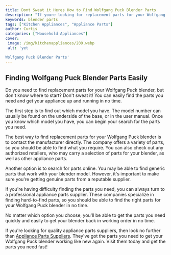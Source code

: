 ```yaml
---
title: Dont Sweat it Heres How to Find Wolfgang Puck Blender Parts
description: "If youre looking for replacement parts for your Wolfgang Puck Blender we can help Check out this post to find out how to quickly and easily locate quality replacement parts"
keywords: blender parts
tags: ["Kitchen Appliances", "Appliance Parts"]
author: Curtis
categories: ["Household Appliances"]
cover: 
 image: /img/kitchenappliances/209.webp
 alt: 'yet

Wolfgang Puck Blender Parts'
---
```

## Finding Wolfgang Puck Blender Parts Easily

Do you need to find replacement parts for your Wolfgang Puck blender, but don't know where to start? Don't sweat it! You can easily find the parts you need and get your appliance up and running in no time. 

The first step is to find out which model you have. The model number can usually be found on the underside of the base, or in the user manual. Once you know which model you have, you can begin your search for the parts you need. 

The best way to find replacement parts for your Wolfgang Puck blender is to contact the manufacturer directly. The company offers a variety of parts, so you should be able to find what you require. You can also check out any authorized retailers, who may carry a selection of parts for your blender, as well as other appliance parts. 

Another option is to search for parts online. You may be able to find generic parts that work with your blender model. However, it's important to make sure you're getting genuine parts from a reputable supplier. 

If you're having difficulty finding the parts you need, you can always turn to a professional appliance parts supplier. These companies specialize in finding hard-to-find parts, so you should be able to find the right parts for your Wolfgang Puck blender in no time. 

No matter which option you choose, you'll be able to get the parts you need quickly and easily to get your blender back in working order in no time. 

If you're looking for quality appliance parts suppliers, then look no further than [Appliance Parts Suppliers](./pages/appliance-parts-suppliers/). They've got the parts you need to get your Wolfgang Puck blender working like new again. Visit them today and get the parts you need fast!
